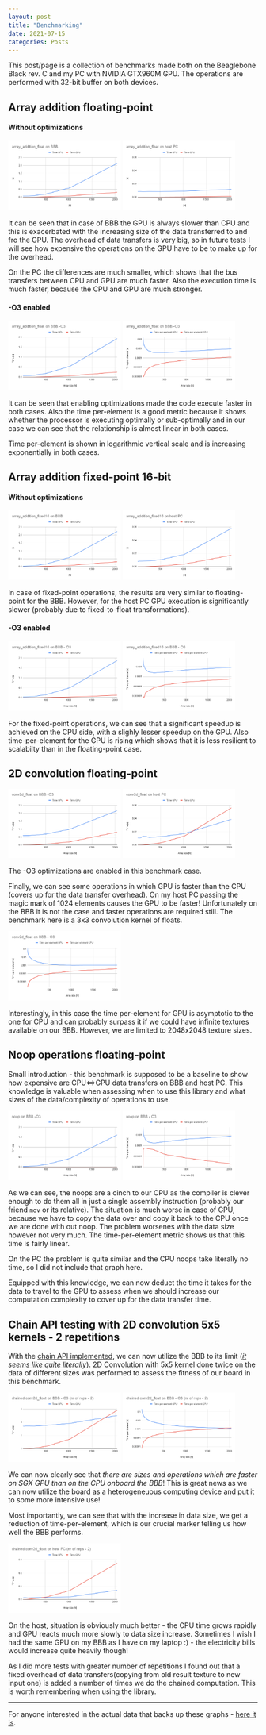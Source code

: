 ```yaml
---
layout: post
title: "Benchmarking"
date: 2021-07-15
categories: Posts
---
```


This post/page is a collection of benchmarks made both on the Beaglebone Black rev. C and my PC with NVIDIA GTX960M GPU.
The operations are performed with 32-bit buffer on both devices. 

## Array addition floating-point
#### Without optimizations
<p float="left">
  <img src="https://raw.githubusercontent.com/JDuchniewicz/gsoc2021-blog/gh-pages/data/array_addition_float/array_addition_float%20on%20BBB.png" width="45%" />
  <img src="https://raw.githubusercontent.com/JDuchniewicz/gsoc2021-blog/gh-pages/data/array_addition_float/array_addition_float%20on%20host%20PC.png" width="45%" />
</p>
It can be seen that in case of BBB the GPU is always slower than CPU and this is exacerbated with the increasing size of the data transferred to and fro the GPU. The overhead of data transfers is very big, so in future tests I will see how expensive the operations on the GPU have to be to make up for the overhead.

On the PC the differences are much smaller, which shows that the bus transfers between CPU and GPU are much faster. Also the execution time is much faster, because the CPU and GPU are much stronger.

#### -O3 enabled
<p float="left">
  <img src="https://raw.githubusercontent.com/JDuchniewicz/gsoc2021-blog/gh-pages/data/array_addition_float/array_addition_float%20on%20BBB%20-O3.png" width="45%" />
  <img src="https://raw.githubusercontent.com/JDuchniewicz/gsoc2021-blog/gh-pages/data/array_addition_float/array_addition_float%20on%20BBB%20-O3-element.png" width="45%" />
</p>

It can be seen that enabling optimizations made the code execute faster in both cases. Also the time per-element is a good metric because it shows whether the processor is executing optimally or sub-optimally and in our case we can see that the relationship is almost linear in both cases.

Time per-element is shown in logarithmic vertical scale and is increasing exponentially in both cases.

## Array addition fixed-point 16-bit
#### Without optimizations
<p float="left">
  <img src="https://raw.githubusercontent.com/JDuchniewicz/gsoc2021-blog/gh-pages/data/array_addition_fixed16/array_addition_fixed16%20on%20BBB.png" width="45%" />
  <img src="https://raw.githubusercontent.com/JDuchniewicz/gsoc2021-blog/gh-pages/data/array_addition_fixed16/array_addition_fixed16%20on%20host%20PC.png" width="45%" />
</p>

In case of fixed-point operations, the results are very similar to floating-point for the BBB. However, for the host PC GPU execution is significantly slower (probably due to fixed-to-float transformations).

#### -O3 enabled
<p float="left">
  <img src="https://raw.githubusercontent.com/JDuchniewicz/gsoc2021-blog/gh-pages/data/array_addition_fixed16/array_addition_fixed16%20on%20BBB%20-%20O3.png" width="45%" />
  <img src="https://raw.githubusercontent.com/JDuchniewicz/gsoc2021-blog/gh-pages/data/array_addition_fixed16/array_addition_fixed16%20on%20BBB%20-%20O3-element.png" width="45%" />
</p>

For the fixed-point operations, we can see that a significant speedup is achieved on the CPU side, with a slighly lesser speedup on the GPU. Also time-per-element for the GPU is rising which shows that it is less resilient to scalabilty than in the floating-point case.

## 2D convolution floating-point
<p float="left">
  <img src="https://raw.githubusercontent.com/JDuchniewicz/gsoc2021-blog/gh-pages/data/conv2d_float/conv2d_float%20on%20BBB%20-O3.png" width="45%" />
  <img src="https://raw.githubusercontent.com/JDuchniewicz/gsoc2021-blog/gh-pages/data/conv2d_float/conv2d_float%20on%20host%20PC.png" width="45%" />
</p>


The -O3 optimizations are enabled in this benchmark case.

Finally, we can see some operations in which GPU is faster than the CPU (covers up for the data transfer overhead). On my host PC passing the magic mark of 1024 elements causes the GPU to be faster! Unfortunately on the BBB it is not the case and faster operations are required still. The benchmark here is a 3x3 convolution kernel of floats.

<p float="left">
  <img src="https://raw.githubusercontent.com/JDuchniewicz/gsoc2021-blog/gh-pages/data/conv2d_float/conv2d_float%20on%20BBB%20-%20O3-element.png" width="45%" />
</p>

Interestingly, in this case the time per-element for GPU is asymptotic to the one for CPU and can probably surpass it if we could have infinite textures available on our BBB. However, we are limited to 2048x2048 texture sizes.

## Noop operations floating-point
Small introduction - this benchmark is supposed to be a baseline to show how expensive are CPU<=>GPU data transfers on BBB and host PC. This knowledge is valuable when assessing when to use this library and what sizes of the data/complexity of operations to use.

<p float="left">
  <img src="https://raw.githubusercontent.com/JDuchniewicz/gsoc2021-blog/gh-pages/data/noop/noop%20on%20BBB%20-O3.png" width="45%" />
  <img src="https://raw.githubusercontent.com/JDuchniewicz/gsoc2021-blog/gh-pages/data/noop/noop%20on%20BBB%20-%20O3-element.png" width="45%" />
</p>

As we can see, the noops are a cinch to our CPU as the compiler is clever enough to do them all in just a single assembly instruction (probably our friend `mov` or its relative). The situation is much worse in case of GPU, because we have to copy the data over and copy it back to the CPU once we are done with out noop. The problem worsenes with the data size however not very much. The time-per-element metric shows us that this time is fairly linear.

On the PC the problem is quite similar and the CPU noops take literally no time, so I did not include that graph here.

Equipped with this knowledge, we can now deduct the time it takes for the data to travel to the GPU to assess when we should increase our computation complexity to cover up for the data transfer time.

## Chain API testing with 2D convolution 5x5 kernels - 2 repetitions
With the [chain API implemented](https://jduchniewicz.github.io/gsoc2021-blog/posts/2021/07/22/library-innards.html), we can now utilize the BBB to its limit ([_it seems like quite literally_](https://jduchniewicz.github.io/gsoc2021-blog/gsoc/updates/2021/08/09/weeks8-9.html)). 2D Convolution with 5x5 kernel done twice on the data of different sizes was performed to assess the fitness of our board in this benchmark.

<p float="left">
  <img src="https://raw.githubusercontent.com/JDuchniewicz/gsoc2021-blog/gh-pages/data/chain_conv2d_5/chained%20conv2d_float%20on%20BBB%20-%20O3%20(nr%20of%20reps%20-%202).png" width="45%" />
  <img src="https://raw.githubusercontent.com/JDuchniewicz/gsoc2021-blog/gh-pages/data/chain_conv2d_5/chained%20conv2d_float%20on%20BBB%20-%20O3%20(nr%20of%20reps%20-%202)-element.png" width="45%" />
</p>

We can now clearly see that _there are sizes and operations which are faster on SGX GPU than on the CPU onboard the BBB_! This is great news as we can now utilize the board as a heterogeneuous computing device and put it to some more intensive use!

Most importantly, we can see that with the increase in data size, we get a reduction of time-per-element, which is our crucial marker telling us how well the BBB performs. 

<p float="left">
  <img src="https://raw.githubusercontent.com/JDuchniewicz/gsoc2021-blog/gh-pages/data/chain_conv2d_5/chained%20conv2d_float%20on%20host%20PC%20(nr%20of%20reps%20-%202).png" width="45%" />
</p>

On the host, situation is obviously much better - the CPU time grows rapidly and GPU reacts much more slowly to data size increase. Sometimes I wish I had the same GPU on my BBB as I have on my laptop :) - the electricity bills would increase quite heavily though!

As I did more tests with greater number of repetitions I found out that a fixed overhead of data transfers(copying from old result texture to new input one) is added a number of times we do the chained computation. This is worth remembering when using the library.

-----------
For anyone interested in the actual data that backs up these graphs - [here it is](https://docs.google.com/spreadsheets/d/1CSCAirU1Zo2bp7UKmpXpbvrvRv_IZArDhxX1b4W2Bl4/edit?usp=sharing). 
